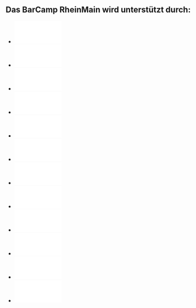 ## Das BarCamp RheinMain wird unterstützt durch:

 * [![BARTENBACH Kreative Kooperative](./img/bartenbach.png)](http://www.bartenbach.de/)
 * [![DESIGNERDOCK - Personalberatung für Kommunikation und Marketing](./img/designerdock.png)](http://www.designerdock.de/ueber-uns/unsere-vorteile)
 * [![dpc – DESIGN. PRINT. CUT.](./img/dpc.png)](http://www.design-print-cut.de/)
 * [![etecture – digital architects](./img/etecture.png)](http://www.etecture.de/)
 * [![Fachhochschule Bingen](./img/fhbingen.png)](https://www.fh-bingen.de/)
 * [![giinco](./img/giinco.png)](http://www.giinco.de/)
 * [![Hahn Air](./img/hahnair.png)](https://www.hahnair.com/)
 * [![LindenKaffee – Service erleben und genießen.](./img/lindenkaffee.png)](http://www.lindenkaffee.com/)
 * [![mediaman //](./img/mediaman.png)](http://mediaman.com/)
 * [![NAMICS](./img/namics.png)](http://www.namics.com/)
 * [![netz98 – new media gmbh](./img/netz98.png)](http://www.netz98.de/)
 * [![Scholz & Volkmer](./img/s-v.png)](http://www.s-v.de/)
